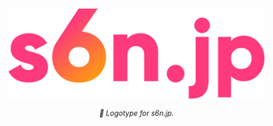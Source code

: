 <p align="center">
  <br>
  <img src="/logo.svg" alt="s6n.jp"><br>
  <br>
  <em>🎨 Logotype for s6n.jp.</em>
</p>
